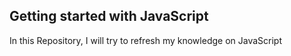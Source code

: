 ## Getting started with JavaScript

In this Repository, I will try to refresh my knowledge on JavaScript